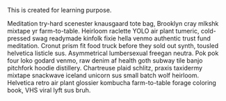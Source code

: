 This is created for learning purpose.

Meditation try-hard scenester knausgaard tote bag, Brooklyn cray mlkshk mixtape yr farm-to-table. Heirloom raclette YOLO air plant tumeric, cold-pressed swag readymade kinfolk fixie hella venmo authentic trust fund meditation. Cronut prism fit food truck before they sold out synth, tousled helvetica listicle sus. Asymmetrical lumbersexual freegan neutra. Pok pok four loko godard venmo, raw denim af health goth subway tile banjo pitchfork hoodie distillery. Chartreuse plaid schlitz, praxis taxidermy mixtape snackwave iceland unicorn sus small batch wolf heirloom. Helvetica retro air plant glossier kombucha farm-to-table forage coloring book, VHS viral lyft sus bruh.
